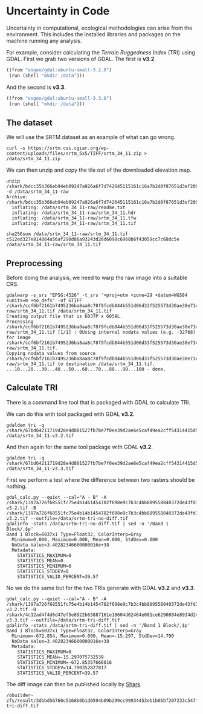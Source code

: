 # Uncertainty in Code

Uncertainty in computational, ecological methodologies can arise from the environment.
This includes the installed libraries and packages on the machine running any analysis.

For example, consider calculating the _Terrain Ruggedness Index_ (TRI) using GDAL. First we grab
two versions of GDAL. The first is **v3.2**.

```shark-build:v3.2
((from "osgeo/gdal:ubuntu-small-3.2.0")
 (run (shell "mkdir /data")))
```

And the second is **v3.3**.

```shark-build:v3.3
((from "osgeo/gdal:ubuntu-small-3.3.0")
 (run (shell "mkdir /data")))
```

## The dataset

We will use the SRTM dataset as an example of what can go wrong.

```shark-run:v3.2:bdcc35b366eb94eb09247a926a6f7d742645115161c16a7b2d0f87651d3ef209
curl -s https://srtm.csi.cgiar.org/wp-content/uploads/files/srtm_5x5/TIFF/srtm_34_11.zip > /data/srtm_34_11.zip
```

We can then unzip and copy the tile out of the downloaded elevation map.

```shark-run:v3.2:ccf6bf2161b7495236ba8aa8c78f9fcdb844b551d06d33f525573d30ae30e73c
unzip /shark/bdcc35b366eb94eb09247a926a6f7d742645115161c16a7b2d0f87651d3ef209/srtm_34_11.zip -d /data/srtm_34_11-raw
Archive:  /shark/bdcc35b366eb94eb09247a926a6f7d742645115161c16a7b2d0f87651d3ef209/srtm_34_11.zip
  inflating: /data/srtm_34_11-raw/readme.txt  
  inflating: /data/srtm_34_11-raw/srtm_34_11.hdr  
  inflating: /data/srtm_34_11-raw/srtm_34_11.tfw  
  inflating: /data/srtm_34_11-raw/srtm_34_11.tif  

sha256sum /data/srtm_34_11-raw/srtm_34_11.tif
c512ed327e814864a56af290d86a93243d26d6098c6968b6f43059cc7c68dc5e  /data/srtm_34_11-raw/srtm_34_11.tif

```

## Preprocessing

Before doing the analysis, we need to warp the raw image into a suitable CRS.

```shark-run:v3.3:67bd64211719d28e4d801527fb7be7f0ee39d2ae6e5caf49ea2cff54314415d5
gdalwarp -s_srs "EPSG:4326" -t_srs '+proj=utm +zone=29 +datum=WGS84 +units=m +no_defs' -of GTIFF /shark/ccf6bf2161b7495236ba8aa8c78f9fcdb844b551d06d33f525573d30ae30e73c/srtm_34_11-raw/srtm_34_11.tif /data/srtm_34_11.tif
Creating output file that is 6037P x 6058L.
Processing /shark/ccf6bf2161b7495236ba8aa8c78f9fcdb844b551d06d33f525573d30ae30e73c/srtm_34_11-raw/srtm_34_11.tif [1/1] : 0Using internal nodata values (e.g. -32768) for image /shark/ccf6bf2161b7495236ba8aa8c78f9fcdb844b551d06d33f525573d30ae30e73c/srtm_34_11-raw/srtm_34_11.tif.
Copying nodata values from source /shark/ccf6bf2161b7495236ba8aa8c78f9fcdb844b551d06d33f525573d30ae30e73c/srtm_34_11-raw/srtm_34_11.tif to destination /data/srtm_34_11.tif.
...10...20...30...40...50...60...70...80...90...100 - done.

```

## Calculate TRI

There is a command line tool that is packaged with GDAL to calculate TRI.

We can do this with tool packaged with GDAL **v3.2**.

```shark-run:v3.2:1397a726f68551fc75e4b14b1454782f698e9c7b3c4bb889558040372de43fd3
gdaldem tri -q /shark/67bd64211719d28e4d801527fb7be7f0ee39d2ae6e5caf49ea2cff54314415d5/srtm_34_11.tif /data/srtm_34_11-v3.2.tif
```

And then again for the same tool package with GDAL **v3.2**.

```shark-run:v3.3:4c12ad4f4d6d47ef5e8922b63887161e18604d62464e081ce6290804e8934d2e
gdaldem tri -q /shark/67bd64211719d28e4d801527fb7be7f0ee39d2ae6e5caf49ea2cff54314415d5/srtm_34_11.tif /data/srtm_34_11-v3.3.tif
```

First we perform a test where the difference between two rasters should be nothing.

```shark-run:v3.2:fad67d1e91fe610853d699fc46fa2a346c0dcf8ab62b1d4401ea2feb7ab71368
gdal_calc.py --quiet --cal="A - B" -A /shark/1397a726f68551fc75e4b14b1454782f698e9c7b3c4bb889558040372de43fd3/srtm_34_11-v3.2.tif -B /shark/1397a726f68551fc75e4b14b1454782f698e9c7b3c4bb889558040372de43fd3/srtm_34_11-v3.2.tif --outfile=/data/srtm-tri-no-diff.tif
gdalinfo -stats /data/srtm-tri-no-diff.tif | sed -n '/Band 1 Block/,$p'
Band 1 Block=6037x1 Type=Float32, ColorInterp=Gray
  Minimum=0.000, Maximum=0.000, Mean=0.000, StdDev=0.000
  NoData Value=3.40282346600000016e+38
  Metadata:
    STATISTICS_MAXIMUM=0
    STATISTICS_MEAN=0
    STATISTICS_MINIMUM=0
    STATISTICS_STDDEV=0
    STATISTICS_VALID_PERCENT=39.57

```

No we do the same but for the two TRIs generate with GDAL **v3.2** and **v3.3**.

```shark-run:v3.2:3dbbd56760c5168b0b1d0594b09b299cc99934453eb1b05bf207233c547f2825
gdal_calc.py --quiet --cal="A - B" -A /shark/1397a726f68551fc75e4b14b1454782f698e9c7b3c4bb889558040372de43fd3/srtm_34_11-v3.2.tif -B /shark/4c12ad4f4d6d47ef5e8922b63887161e18604d62464e081ce6290804e8934d2e/srtm_34_11-v3.3.tif --outfile=/data/srtm-tri-diff.tif
gdalinfo -stats /data/srtm-tri-diff.tif | sed -n '/Band 1 Block/,$p'
Band 1 Block=6037x1 Type=Float32, ColorInterp=Gray
  Minimum=-672.854, Maximum=0.000, Mean=-15.297, StdDev=14.790
  NoData Value=3.40282346600000016e+38
  Metadata:
    STATISTICS_MAXIMUM=0
    STATISTICS_MEAN=-15.297075732539
    STATISTICS_MINIMUM=-672.85357666016
    STATISTICS_STDDEV=14.790352827817
    STATISTICS_VALID_PERCENT=39.57

```

The diff image can then be published locally by [Shark](https://github.com/quantifyearth/shark).

```shark-publish
/obuilder-zfs/result/3dbbd56760c5168b0b1d0594b09b299cc99934453eb1b05bf207233c547f2825/.zfs/snapshot/snap/rootfs/data/srtm-tri-diff.tif
```


